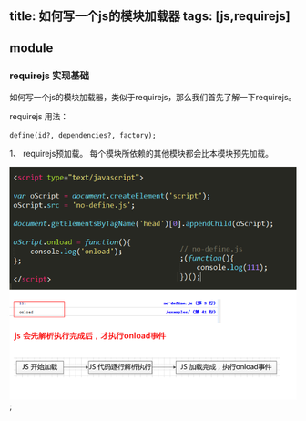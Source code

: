 title: 如何写一个js的模块加载器
tags: [js,requirejs]
---

## module

### requirejs 实现基础

如何写一个js的模块加载器，类似于requirejs，那么我们首先了解一下requirejs。

requirejs 用法：

`define(id?, dependencies?, factory);`

1、 requirejs预加载。 每个模块所依赖的其他模块都会比本模块预先加载。


![requirejs-jsonload](/img/requirejs-jsonload.png);











